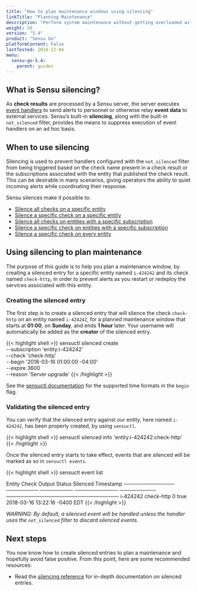 ```yaml
---
title: "How to plan maintenance windows using silencing"
linkTitle: "Planning Maintenance"
description: "Perform system maintenance without getting overloaded with alerts. Sensu silencing bypasses event handlers during a maintenance period, giving operators the ability to quiet incoming alerts while coordinating their response. Read the guide to get started."
weight: 50
version: "5.4"
product: "Sensu Go"
platformContent: False
lastTested: 2018-12-04
menu: 
  sensu-go-5.4:
    parent: guides
---
```


## What is Sensu silencing?

As **check results** are processed by a Sensu server, the server executes [event
handlers][1] to send alerts to personnel or otherwise relay **event data** to
external services. Sensu’s built-in **silencing**, along with the built-in
`not_silenced` filter, provides the means to suppress execution of event
handlers on an ad hoc basis.

## When to use silencing 

Silencing is used to prevent handlers configured with the `not_silenced` filter
from being triggered based on the check name present in a check result or the
subscriptions associated with the entity that published the check result. This
can be desirable in many scenarios, giving operators the ability to quiet
incoming alerts while coordinating their response.

Sensu silences make it possible to:

* [Silence all checks on a specific entity][2]
* [Silence a specific check on a specific entity][3]
* [Silence all checks on entities with a specific subscription][4]
* [Silence a specific check on entities with a specific subscription][5]
* [Silence a specific check on every entity][6]

## Using silencing to plan maintenance

The purpose of this guide is to help you plan a maintenance window, by creating
a silenced entry for a specific entity named `i-424242` and its check named
`check-http`,  in order to prevent alerts as you restart or redeploy the
services associated with this entity.

### Creating the silenced entry

The first step is to create a silenced entry that will silence the check
`check-http` on an entity named `i-424242`, for a planned maintenance window
that starts at **01:00**, on **Sunday**, and ends **1 hour** later. Your
username will automatically be added as the **creator** of the silenced entry.

{{< highlight shell >}}
sensuctl silenced create \
--subscription 'entity:i-424242' \
--check 'check-http' \
--begin '2018-03-16 01:00:00 -04:00' \
--expire 3600 \
--reason 'Server upgrade'
{{< /highlight >}}

See the [sensuctl documentation][8] for the supported time formats in the
`begin` flag.

### Validating the silenced entry

You can verify that the silenced entry against our entity, here named
`i-424242`, has been properly created, by using `sensuctl`.

{{< highlight shell >}}
sensuctl silenced info 'entity:i-424242:check-http'
{{< /highlight >}}

Once the silenced entry starts to take effect, events that are silenced will be
marked as so in `sensuctl events`.

{{< highlight shell >}}
sensuctl event list

   Entity         Check        Output       Status     Silenced          Timestamp
──────────────   ─────────    ─────────   ──────────── ────────── ───────────────────────────────
   i-424242      check-http                    0          true     2018-03-16 13:22:16 -0400 EDT
{{< /highlight >}}

_WARNING: By default, a silenced event will be handled unless the handler uses
the `not_silenced` filter to discard silenced events._

## Next steps

You now know how to create silenced entries to plan a maintenance and hopefully
avoid false positive. From this point, here are some recommended resources:

* Read the [silencing reference][7] for in-depth documentation on silenced entries.

[1]: #
[2]: ../../reference/silencing/#silence-all-checks-on-a-specific-entity
[3]: ../../reference/silencing/#silence-a-specific-check-on-a-specific-entity
[4]: ../../reference/silencing/#silence-all-checks-on-entities-with-a-specific-subscription
[5]: ../../reference/silencing/#silence-a-specific-check-on-entities-with-a-specific-subscription
[6]: ../../reference/silencing/#silence-a-specific-check-on-every-entity
[7]: ../../reference/silencing/
[8]: ../../sensuctl/reference/#dates-with-time